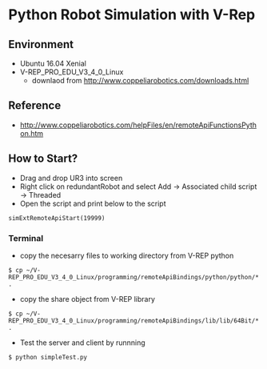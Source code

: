 # Python Robot Simulation with V-Rep

## Environment
* Ubuntu 16.04 Xenial
* V-REP_PRO_EDU_V3_4_0_Linux
    * downlaod from http://www.coppeliarobotics.com/downloads.html

## Reference
* http://www.coppeliarobotics.com/helpFiles/en/remoteApiFunctionsPython.htm

## How to Start?
* Drag and drop UR3 into screen
* Right click on redundantRobot and select Add -> Associated child script -> Threaded
* Open the script and print below to the script
```
simExtRemoteApiStart(19999)
```

### Terminal

* copy the necesarry files to working directory from V-REP python 
```
$ cp ~/V-REP_PRO_EDU_V3_4_0_Linux/programming/remoteApiBindings/python/python/* . 
```
* copy the share object from V-REP library
```
$ cp ~/V-REP_PRO_EDU_V3_4_0_Linux/programming/remoteApiBindings/lib/lib/64Bit/* .
```
* Test the server and client by runnning
```
$ python simpleTest.py
```

